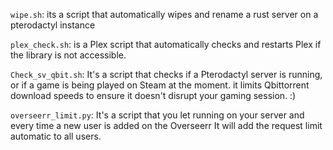 `wipe.sh`:  its a script that automatically wipes and rename a rust server on a pterodactyl instance  

`plex_check.sh`: is a Plex script that automatically checks and restarts Plex if the library is not accessible.

`Check_sv_qbit.sh`: It's a script that checks if a Pterodactyl server is running, or if a game is being played on Steam at the moment. it limits Qbittorrent download speeds to ensure it doesn't disrupt your gaming session. :)

`overseerr_limit.py`: It's a script that you let running on your server and every time a new user is added on the Overseerr It will add the request limit automatic to all users. 
